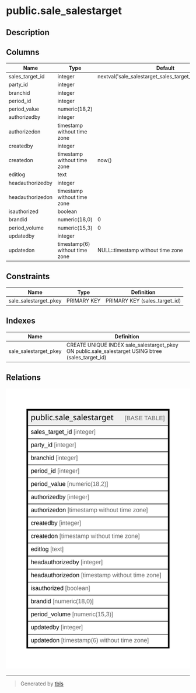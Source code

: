 # public.sale_salestarget

## Description

## Columns

| Name | Type | Default | Nullable | Children | Parents | Comment |
| ---- | ---- | ------- | -------- | -------- | ------- | ------- |
| sales_target_id | integer | nextval('sale_salestarget_sales_target_id_seq'::regclass) | false |  |  |  |
| party_id | integer |  | true |  |  |  |
| branchid | integer |  | true |  |  |  |
| period_id | integer |  | true |  |  |  |
| period_value | numeric(18,2) |  | true |  |  |  |
| authorizedby | integer |  | true |  |  |  |
| authorizedon | timestamp without time zone |  | true |  |  |  |
| createdby | integer |  | true |  |  |  |
| createdon | timestamp without time zone | now() | true |  |  |  |
| editlog | text |  | true |  |  |  |
| headauthorizedby | integer |  | true |  |  |  |
| headauthorizedon | timestamp without time zone |  | true |  |  |  |
| isauthorized | boolean |  | true |  |  |  |
| brandid | numeric(18,0) | 0 | true |  |  |  |
| period_volume | numeric(15,3) | 0 | false |  |  |  |
| updatedby | integer |  | true |  |  |  |
| updatedon | timestamp(6) without time zone | NULL::timestamp without time zone | true |  |  |  |

## Constraints

| Name | Type | Definition |
| ---- | ---- | ---------- |
| sale_salestarget_pkey | PRIMARY KEY | PRIMARY KEY (sales_target_id) |

## Indexes

| Name | Definition |
| ---- | ---------- |
| sale_salestarget_pkey | CREATE UNIQUE INDEX sale_salestarget_pkey ON public.sale_salestarget USING btree (sales_target_id) |

## Relations

![er](public.sale_salestarget.svg)

---

> Generated by [tbls](https://github.com/k1LoW/tbls)
